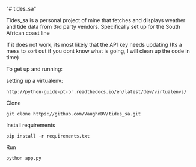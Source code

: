 "# tides_sa" 

Tides_sa is a personal project of mine that fetches and displays weather and tide data from 3rd party vendors. 
Specifically set up for the South African coast line

If it does not work, its most likely that the API key needs updating 
(Its a mess to sort out if you dont know what is going, I will clean up the code in time)

To get up and running:

setting up a virtualenv:

    http://python-guide-pt-br.readthedocs.io/en/latest/dev/virtualenvs/

Clone
  
    git clone https://github.com/VaughnDV/tides_sa.git
    

Install requirements

    pip install -r requirements.txt


Run 

    python app.py
    
